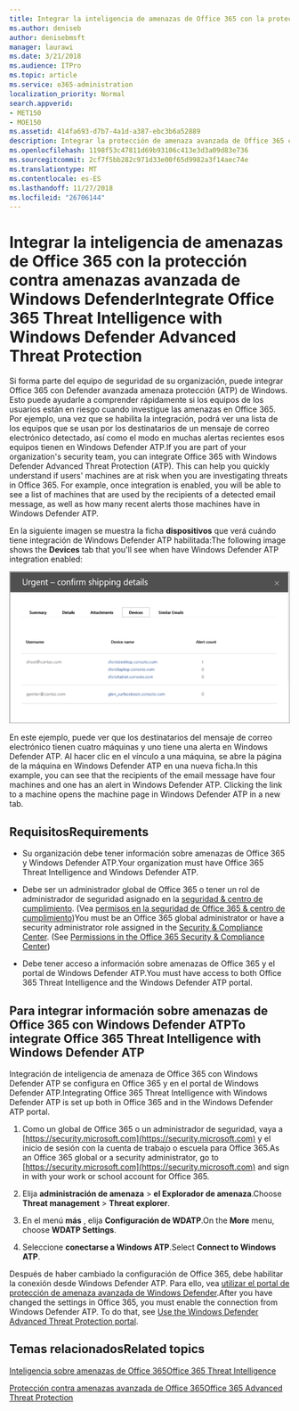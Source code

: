 ```yaml
---
title: Integrar la inteligencia de amenazas de Office 365 con la protección contra amenazas avanzada de Windows Defender
ms.author: deniseb
author: denisebmsft
manager: laurawi
ms.date: 3/21/2018
ms.audience: ITPro
ms.topic: article
ms.service: o365-administration
localization_priority: Normal
search.appverid:
- MET150
- MOE150
ms.assetid: 414fa693-d7b7-4a1d-a387-ebc3b6a52889
description: Integrar la protección de amenaza avanzada de Office 365 con Windows Defender avanzada protección contra amenazas para ver información más detallada de administración de amenaza.
ms.openlocfilehash: 1198f53c47811d69b93106c413e3d3a09d83e736
ms.sourcegitcommit: 2cf7f5bb282c971d33e00f65d9982a3f14aec74e
ms.translationtype: MT
ms.contentlocale: es-ES
ms.lasthandoff: 11/27/2018
ms.locfileid: "26706144"
---
```

# <a name="integrate-office-365-threat-intelligence-with-windows-defender-advanced-threat-protection"></a><span data-ttu-id="3e869-103">Integrar la inteligencia de amenazas de Office 365 con la protección contra amenazas avanzada de Windows Defender</span><span class="sxs-lookup"><span data-stu-id="3e869-103">Integrate Office 365 Threat Intelligence with Windows Defender Advanced Threat Protection</span></span>

<span data-ttu-id="3e869-p101">Si forma parte del equipo de seguridad de su organización, puede integrar Office 365 con Defender avanzada amenaza protección (ATP) de Windows. Esto puede ayudarle a comprender rápidamente si los equipos de los usuarios están en riesgo cuando investigue las amenazas en Office 365. Por ejemplo, una vez que se habilita la integración, podrá ver una lista de los equipos que se usan por los destinatarios de un mensaje de correo electrónico detectado, así como el modo en muchas alertas recientes esos equipos tienen en Windows Defender ATP.</span><span class="sxs-lookup"><span data-stu-id="3e869-p101">If you are part of your organization's security team, you can integrate Office 365 with Windows Defender Advanced Threat Protection (ATP). This can help you quickly understand if users' machines are at risk when you are investigating threats in Office 365. For example, once integration is enabled, you will be able to see a list of machines that are used by the recipients of a detected email message, as well as how many recent alerts those machines have in Windows Defender ATP.</span></span>
  
<span data-ttu-id="3e869-107">En la siguiente imagen se muestra la ficha **dispositivos** que verá cuándo tiene integración de Windows Defender ATP habilitada:</span><span class="sxs-lookup"><span data-stu-id="3e869-107">The following image shows the **Devices** tab that you'll see when have Windows Defender ATP integration enabled:</span></span> 
  
![Cuando Windows Defender ATP está habilitada, puede ver una lista de las máquinas con las alertas.](media/fec928ea-8f0c-44d7-80b9-a2e0a8cd4e89.PNG)
  
<span data-ttu-id="3e869-p102">En este ejemplo, puede ver que los destinatarios del mensaje de correo electrónico tienen cuatro máquinas y uno tiene una alerta en Windows Defender ATP. Al hacer clic en el vínculo a una máquina, se abre la página de la máquina en Windows Defender ATP en una nueva ficha.</span><span class="sxs-lookup"><span data-stu-id="3e869-p102">In this example, you can see that the recipients of the email message have four machines and one has an alert in Windows Defender ATP. Clicking the link to a machine opens the machine page in Windows Defender ATP in a new tab.</span></span>
  
## <a name="requirements"></a><span data-ttu-id="3e869-111">Requisitos</span><span class="sxs-lookup"><span data-stu-id="3e869-111">Requirements</span></span>

- <span data-ttu-id="3e869-112">Su organización debe tener información sobre amenazas de Office 365 y Windows Defender ATP.</span><span class="sxs-lookup"><span data-stu-id="3e869-112">Your organization must have Office 365 Threat Intelligence and Windows Defender ATP.</span></span>
    
- <span data-ttu-id="3e869-p103">Debe ser un administrador global de Office 365 o tener un rol de administrador de seguridad asignado en la [seguridad &amp; centro de cumplimiento](https://security.microsoft.com). (Vea [permisos en la seguridad de Office 365 &amp; centro de cumplimiento](permissions-in-the-security-and-compliance-center.md))</span><span class="sxs-lookup"><span data-stu-id="3e869-p103">You must be an Office 365 global administrator or have a security administrator role assigned in the [Security &amp; Compliance Center](https://security.microsoft.com). (See [Permissions in the Office 365 Security &amp; Compliance Center](permissions-in-the-security-and-compliance-center.md))</span></span>
    
- <span data-ttu-id="3e869-115">Debe tener acceso a información sobre amenazas de Office 365 y el portal de Windows Defender ATP.</span><span class="sxs-lookup"><span data-stu-id="3e869-115">You must have access to both Office 365 Threat Intelligence and the Windows Defender ATP portal.</span></span>
    
## <a name="to-integrate-office-365-threat-intelligence-with-windows-defender-atp"></a><span data-ttu-id="3e869-116">Para integrar información sobre amenazas de Office 365 con Windows Defender ATP</span><span class="sxs-lookup"><span data-stu-id="3e869-116">To integrate Office 365 Threat Intelligence with Windows Defender ATP</span></span>

<span data-ttu-id="3e869-117">Integración de inteligencia de amenaza de Office 365 con Windows Defender ATP se configura en Office 365 y en el portal de Windows Defender ATP.</span><span class="sxs-lookup"><span data-stu-id="3e869-117">Integrating Office 365 Threat Intelligence with Windows Defender ATP is set up both in Office 365 and in the Windows Defender ATP portal.</span></span>
  
1. <span data-ttu-id="3e869-118">Como un global de Office 365 o un administrador de seguridad, vaya a [https://security.microsoft.com](https://security.microsoft.com) y el inicio de sesión con la cuenta de trabajo o escuela para Office 365.</span><span class="sxs-lookup"><span data-stu-id="3e869-118">As an Office 365 global or a security administrator, go to [https://security.microsoft.com](https://security.microsoft.com) and sign in with your work or school account for Office 365.</span></span> 
    
2. <span data-ttu-id="3e869-119">Elija **administración de amenaza** \> **el Explorador de amenaza**.</span><span class="sxs-lookup"><span data-stu-id="3e869-119">Choose **Threat management** \> **Threat explorer**.</span></span>
    
3. <span data-ttu-id="3e869-120">En el menú **más** , elija **Configuración de WDATP**.</span><span class="sxs-lookup"><span data-stu-id="3e869-120">On the **More** menu, choose **WDATP Settings**.</span></span>
    
4. <span data-ttu-id="3e869-121">Seleccione **conectarse a Windows ATP**.</span><span class="sxs-lookup"><span data-stu-id="3e869-121">Select **Connect to Windows ATP**.</span></span>
    
<span data-ttu-id="3e869-p104">Después de haber cambiado la configuración de Office 365, debe habilitar la conexión desde Windows Defender ATP. Para ello, vea [utilizar el portal de protección de amenaza avanzada de Windows Defender](https://go.microsoft.com/fwlink/?linkid=859690).</span><span class="sxs-lookup"><span data-stu-id="3e869-p104">After you have changed the settings in Office 365, you must enable the connection from Windows Defender ATP. To do that, see [Use the Windows Defender Advanced Threat Protection portal](https://go.microsoft.com/fwlink/?linkid=859690).</span></span>
  
## <a name="related-topics"></a><span data-ttu-id="3e869-124">Temas relacionados</span><span class="sxs-lookup"><span data-stu-id="3e869-124">Related topics</span></span>

[<span data-ttu-id="3e869-125">Inteligencia sobre amenazas de Office 365</span><span class="sxs-lookup"><span data-stu-id="3e869-125">Office 365 Threat Intelligence</span></span>](office-365-ti.md)
  
[<span data-ttu-id="3e869-126">Protección contra amenazas avanzada de Office 365</span><span class="sxs-lookup"><span data-stu-id="3e869-126">Office 365 Advanced Threat Protection</span></span>](office-365-atp.md)
  

